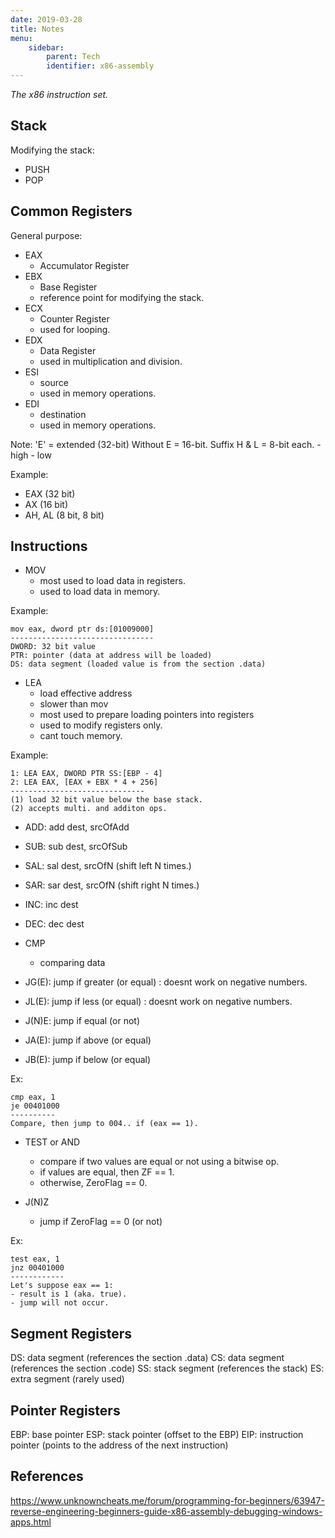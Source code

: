 ```yaml
---
date: 2019-03-28
title: Notes
menu:
    sidebar:
        parent: Tech
        identifier: x86-assembly
---
```


_The x86 instruction set._

## Stack
Modifying the stack:

- PUSH
- POP



## Common Registers
General purpose:

- EAX 
	+ Accumulator Register
- EBX
	+ Base Register
	+ reference point for modifying the stack.
- ECX
	+ Counter Register
	+ used for looping.
- EDX
	+ Data Register
	+ used in multiplication and division.
- ESI 
	+ source 
	+ used in memory operations.
- EDI
	+ destination 
	+ used in memory operations.

Note:
'E' = extended (32-bit)
Without E = 16-bit.
Suffix H & L = 8-bit each.
	- high
	- low

Example:
- EAX    (32 bit)
- AX     (16 bit)
- AH, AL (8 bit, 8 bit)



## Instructions
- MOV
	+ most used to load data in registers.
	+ used to load data in memory.

Example: 
	
	mov eax, dword ptr ds:[01009000]
	--------------------------------
	DWORD: 32 bit value
	PTR: pointer (data at address will be loaded)
	DS: data segment (loaded value is from the section .data)

- LEA
	+ load effective address
	+ slower than mov
	+ most used to prepare loading pointers into registers
	+ used to modify registers only.
	+ cant touch memory.

Example:

	1: LEA EAX, DWORD PTR SS:[EBP - 4]
	2: LEA EAX, [EAX + EBX * 4 + 256]
	------------------------------
	(1) load 32 bit value below the base stack.
	(2) accepts multi. and additon ops.

- ADD: add dest, srcOfAdd
- SUB: sub dest, srcOfSub
- SAL: sal dest, srcOfN    (shift left N times.)
- SAR: sar dest, srcOfN    (shift right N times.)
- INC: inc dest
- DEC: dec dest

- CMP
	+ comparing data
- JG(E): jump if greater (or equal)  : doesnt work on negative numbers.
- JL(E): jump if less (or equal)     : doesnt work on negative numbers.
- J(N)E: jump if equal (or not)
- JA(E): jump if above (or equal)
- JB(E): jump if below (or equal)

Ex:
	
	cmp eax, 1
	je 00401000
	----------
	Compare, then jump to 004.. if (eax == 1).

- TEST or AND
	+ compare if two values are equal or not
	  using a bitwise op.
	+ if values are equal, then ZF == 1.
	+ otherwise, ZeroFlag == 0.

- J(N)Z
	+ jump if ZeroFlag == 0 (or not)

Ex:
	
	test eax, 1
	jnz 00401000
	------------
	Let's suppose eax == 1:
	- result is 1 (aka. true).
	- jump will not occur.


## Segment Registers
DS: data segment (references the section .data)
CS: data segment (references the section .code)
SS: stack segment (references the stack)
ES: extra segment (rarely used)



## Pointer Registers
EBP: base pointer
ESP: stack pointer (offset to the EBP)
EIP: instruction pointer (points to the address of the next instruction)



## References
https://www.unknowncheats.me/forum/programming-for-beginners/63947-reverse-engineering-beginners-guide-x86-assembly-debugging-windows-apps.html